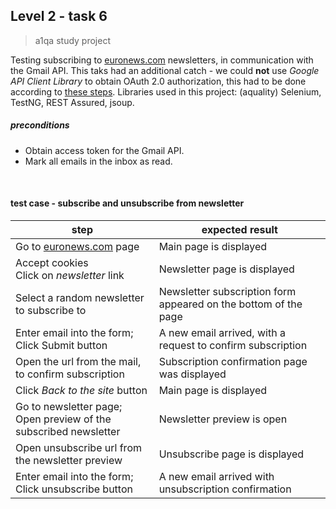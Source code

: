 
## Level 2 - task 6
> a1qa study project

Testing subscribing to [euronews.com](https://www.euronews.com/newsletters) newsletters, in communication with the Gmail API. This taks had an additional catch - we could **not** use *Google API Client Library* to obtain OAuth 2.0 authorization, this had to be done according to [these steps](https://developers.google.com/identity/protocols/oauth2/web-server?hl=en#obtainingaccesstokens).
Libraries used in this project: (aquality) Selenium, TestNG, REST Assured, jsoup. 

##### preconditions
 - Obtain access token for the Gmail API. 
 - Mark all emails in the inbox as read.
<br>

#### test case - subscribe and unsubscribe from newsletter
|  step | expected result  |
| ------------ | ------------ |
| Go to [euronews.com](https://www.euronews.com) page | Main page is displayed |
| Accept cookies <br>Click on *newsletter* link | Newsletter page is displayed |
| Select a random newsletter to subscribe to | Newsletter subscription form appeared on the bottom of the page |
| Enter email into the form; <br>Click Submit button | A new email arrived, with a request to confirm subscription | 
| Open the url from the mail, to confirm subscription | Subscription confirmation page was displayed |
| Click *Back to the site* button | Main page is displayed |
| Go to newsletter page; <br>Open preview of the subscribed newsletter | Newsletter preview is open |
| Open unsubscribe url from the newsletter preview | Unsubscribe page is displayed |
| Enter email into the form; <br>Click unsubscribe button | A new email arrived with unsubscription confirmation|


